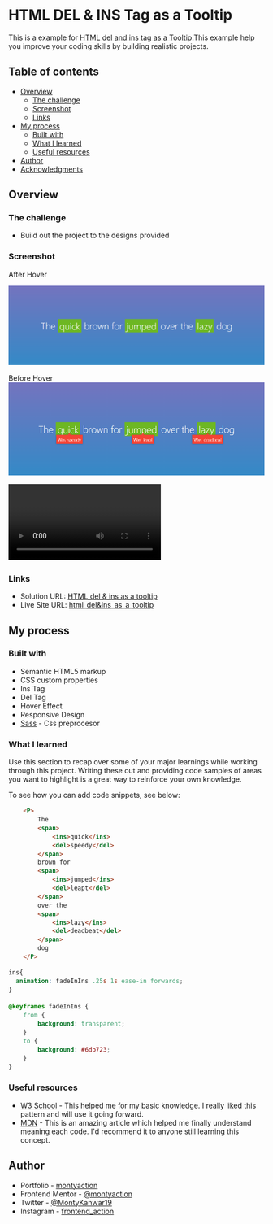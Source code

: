 # HTML DEL & INS Tag as a Tooltip

This is a example for [HTML del and ins tag as a Tooltip](https://hilarious-paletas-3ff6eb.netlify.app).This example help you improve your coding skills by building realistic projects.

## Table of contents

- [Overview](#overview)
  - [The challenge](#the-challenge)
  - [Screenshot](#screenshot)
  - [Links](#links)
- [My process](#my-process)
  - [Built with](#built-with)
  - [What I learned](#what-i-learned)
  - [Useful resources](#useful-resources)
- [Author](#author)
- [Acknowledgments](#acknowledgments)

## Overview


### The challenge

- Build out the project to the designs provided

### Screenshot
After Hover

![](./design/screencapture-127-0-0-1-5500-index-html-2022-07-02-22_23_54.png)

Before Hover
![](./design/screencapture-127-0-0-1-5500-index-html-2022-07-02-22_24_39__Active.png)

![Demo Video](./design/HTML-del-ins-with-CSS-and-TOOLTIP.webm)


### Links

- Solution URL: [HTML del & ins as a tooltip](https://github.com/montyaction/HTML-del_and_ins_as_a_tooltip)
- Live Site URL: [html_del&ins_as_a_tooltip](https://hilarious-paletas-3ff6eb.netlify.app/)


## My process

### Built with

- Semantic HTML5 markup
- CSS custom properties
- Ins Tag
- Del Tag
- Hover Effect
- Responsive Design
- [Sass](https://sass-lang.com/) - Css preprocesor


### What I learned

Use this section to recap over some of your major learnings while working through this project. Writing these out and providing code samples of areas you want to highlight is a great way to reinforce your own knowledge.

To see how you can add code snippets, see below:

```html
    <P>
        The
        <span>
            <ins>quick</ins>
            <del>speedy</del>
        </span>
        brown for
        <span>
            <ins>jumped</ins>
            <del>leapt</del>
        </span>
        over the
        <span>
            <ins>lazy</ins>
            <del>deadbeat</del>
        </span>
        dog
    </P>
```
```scss
ins{
  animation: fadeInIns .25s 1s ease-in forwards;
}

@keyframes fadeInIns {
    from {
        background: transparent;
    }
    to {
        background: #6db723;
    }
}
```

### Useful resources

- [W3 School](https://www.w3schools.com/default.asp) - This helped me for my basic knowledge. I really liked this pattern and will use it going forward.
- [MDN](https://developer.mozilla.org/en-US/) - This is an amazing article which helped me finally understand meaning each code. I'd recommend it to anyone still learning this concept.


## Author

- Portfolio - [montyaction](https://blissful-banach-06fb18.netlify.app/
)
- Frontend Mentor - [@montyaction](https://www.frontendmentor.io/profile/montyaction)
- Twitter - [@MontyKanwar19](https://twitter.com/MontyKanwar19)
- Instagram - [frontend_action](https://www.instagram.com/frontend_action/)
